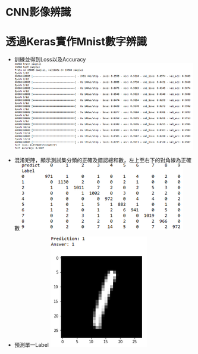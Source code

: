 # CNN影像辨識
# 透過Keras實作Mnist數字辨識

* 訓練並得到Loss以及Accuracy
![image](https://github.com/YuXiangWa/Mnist/blob/master/Training.PNG)

* 混淆矩陣，顯示測試集分類的正確及錯認總和數，左上至右下的對角線為正確數
![image](https://github.com/YuXiangWa/Mnist/blob/master/Confusion%20Matrix.PNG)


* 預測單一Label
![image](https://github.com/YuXiangWa/Mnist/blob/master/Prediction.PNG)

